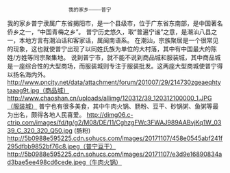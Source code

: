                         我的家乡————普宁
我的家乡普宁隶属广东省揭阳市，是一个县级市，位于广东省东南部，是中国著名侨乡之一，“中国青梅之乡”。
普宁历史悠久，取“普遍宁谧”之意，是潮汕八县之一，本地方言有潮汕话和客家话，属闽南语系。
在潮汕，宗族聚居是一个很常见的现象，这也就使普宁出现了以同姓氏族为单位的大村落，其中有中国最大的陈姓/方姓等同宗聚集地。
说到普宁市，就不能不说到商品城和服装城，其中商品城是一座综合性的大型商场，而服装城则专注于服装批发。这两座大型商城使普宁得以扬名海内外。
http://www.pncity.net/data/attachment/forum/201007/29/214730zgeaeqhtytaaag9t.jpg（商品城）
http://www.chaoshan.cn/uploads/allimg/120312/39_120312100000_1.JPG（服装城）
普宁也有很多美食，其中牛肉火锅、肠粉、豆干、砂锅粥、鱼粥等最为出名，颇得各地人民喜爱。
http://dimg06.c-ctrip.com/images/fd/tg/g2/M08/DE/11/CghzgFWc3FWAJ989AABvjKq1W_0339_C_320_320_Q50.jpg (肠粉)
http://5b0988e595225.cdn.sohucs.com/images/20171107/458e0545abf241f295dfbb9852bf76c8.jpeg（普宁豆干）
http://5b0988e595225.cdn.sohucs.com/images/20171107/e3d9e16890834ad3bae5ee498cd6cede.jpeg（牛肉火锅）